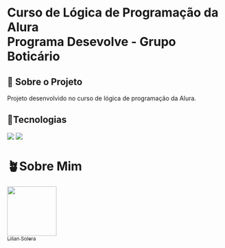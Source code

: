<h1>Curso de Lógica de Programação da Alura 
  <br>Programa Desevolve - Grupo Boticário</h1>

<h2>🔖 Sobre o Projeto</h2>
<p>Projeto desenvolvido no curso de lógica de programação da Alura.</p>

## 🚀Tecnologias
<div>
  <img src="https://img.shields.io/badge/HTML-239120?style=for-the-badge&logo=html5&logoColor=white">
  <img src="https://img.shields.io/badge/JavaScript-F7DF1E?style=for-the-badge&logo=javascript&logoColor=black">
</div>

# 🪴Sobre Mim

[<img loading="lazy" src="https://avatars.githubusercontent.com/u/121440693?v=4https://avatars.githubusercontent.com/u/33001620?v=4" width=115><br><sub>Lilian Solera</sub>](https://github.com/liliansolera)
